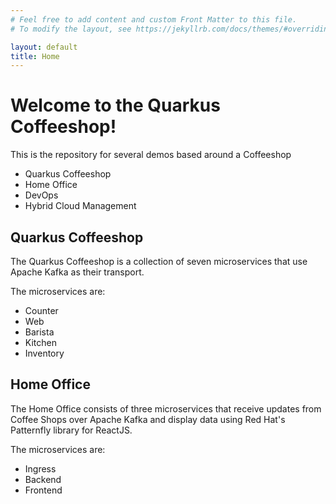 ```yaml
---
# Feel free to add content and custom Front Matter to this file.
# To modify the layout, see https://jekyllrb.com/docs/themes/#overriding-theme-defaults

layout: default
title: Home
---
```


<h1>Welcome to the Quarkus Coffeeshop!</h1>
<p>This is the repository for several demos based around a Coffeeshop</p>
<ul>
<li>Quarkus Coffeeshop</li>
<li>Home Office</li>
<li>DevOps</li>
<li>Hybrid Cloud Management</li>
</ul>
<h2>Quarkus Coffeeshop</h2>
<p>The Quarkus Coffeeshop is a collection of seven microservices that use Apache Kafka as their transport.<p>
<p>The microservices are:
<ul>
<li>Counter</li>
<li>Web</li>
<li>Barista</li>
<li>Kitchen</li>
<li>Inventory</li>
</ul>
<h2>Home Office</h2>
<p>The Home Office consists of three microservices that receive updates from Coffee Shops over Apache Kafka and display data using Red Hat's Patternfly library for ReactJS.<p>
<p>The microservices are:
<ul>
<li>Ingress</li>
<li>Backend</li>
<li>Frontend</li>
</ul>